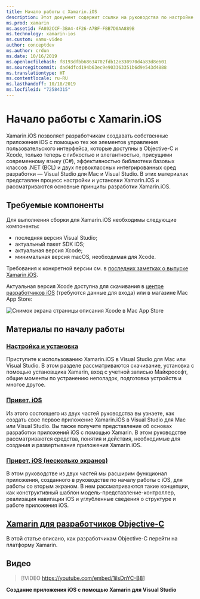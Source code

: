 ```yaml
---
title: Начало работы с Xamarin.iOS
description: Этот документ содержит ссылки на руководства по настройке Xamarin.iOS и созданию первого приложения, а также сведения о Xamarin для разработчиков Objective-C.
ms.prod: xamarin
ms.assetid: FA802CCF-3BA4-4F26-A7BF-FBB7D0AA889B
ms.technology: xamarin-ios
ms.custom: xamu-video
author: conceptdev
ms.author: crdun
ms.date: 10/16/2019
ms.openlocfilehash: f8193dfbb68634702fdb12e330970d4a83d8e601
ms.sourcegitcommit: dad4dfcd194b63ec9e903363351b6d9e543d4888
ms.translationtype: HT
ms.contentlocale: ru-RU
ms.lasthandoff: 10/18/2019
ms.locfileid: "72584315"
---
```

# <a name="get-started-with-xamarinios"></a>Начало работы с Xamarin.iOS

Xamarin.iOS позволяет разработчикам создавать собственные приложения iOS с помощью тех же элементов управления пользовательского интерфейса, которые доступны в Objective-C и Xcode, только теперь с гибкостью и элегантностью, присущими современному языку (C#), эффективностью библиотеки базовых классов .NET (BCL) и двух первоклассных интегрированных сред разработки — Visual Studio для Mac и Visual Studio. В этих материалах представлен процесс настройки и установки Xamarin.iOS и рассматриваются основные принципы разработки Xamarin.iOS.

## <a name="required-components"></a>Требуемые компоненты

Для выполнения сборки для Xamarin.iOS необходимы следующие компоненты:

- последняя версия Visual Studio;
- актуальный пакет SDK iOS;
- актуальная версия Xcode;
- минимальная версия macOS, необходимая для Xcode.

Требования к конкретной версии см. в [последних заметках о выпуске Xamarin.iOS](/xamarin/ios/release-notes/).

Актуальная версия Xcode доступна для скачивания в [центре разработчиков iOS](https://developer.apple.com/devcenter/ios/index.action#downloads) (требуются данные для входа) или в магазине Mac App Store:

![Снимок экрана страницы описания Xcode в Mac App Store](installation/images/xcode.png "Xcode в магазине Mac App Store")

## <a name="getting-started-series"></a>Материалы по началу работы

### <a name="setup-and-installationiosget-startedinstallationindexmd"></a>[Настройка и установка](~/ios/get-started/installation/index.md)

Приступите к использованию Xamarin.iOS в Visual Studio для Mac или Visual Studio. В этом разделе рассматриваются скачивание, установка с помощью установщика Xamarin, вход с учетной записью Майкрософт, общие моменты по устранению неполадок, подготовка устройств и многое другое.

### <a name="hello-iosiosget-startedhello-iosindexmd"></a>[Привет, iOS](~/ios/get-started/hello-ios/index.md)

Из этого состоящего из двух частей руководства вы узнаете, как создать свое первое приложение Xamarin.iOS в Visual Studio для Mac или Visual Studio. Вы также получите представление об основах разработки приложений iOS с помощью Xamarin. В этом руководстве рассматриваются средства, понятия и действия, необходимые для создания и развертывания приложения Xamarin.iOS.

### <a name="hello-ios-multiscreeniosget-startedhello-ios-multiscreenindexmd"></a>[Привет, iOS (несколько экранов)](~/ios/get-started/hello-ios-multiscreen/index.md)

В этом руководстве из двух частей мы расширим функционал приложения, созданного в руководстве по началу работы с iOS, для работы со вторым экраном. В нем рассматриваются такие концепции, как конструктивный шаблон модель-представление-контроллер, реализация навигации iOS и углубленные сведения о структуре и работе приложения iOS.

## <a name="xamarin-for-objective-c-developersobjective-c-developersindexmd"></a>[Xamarin для разработчиков Objective-C](objective-c-developers/index.md)

В этой статье описано, как разработчикам Objective-C перейти на платформу Xamarin.

## <a name="video"></a>Видео

> [!VIDEO https://youtube.com/embed/1ilsDnYC-B8]

**Создание приложения iOS с помощью Xamarin для Visual Studio**
